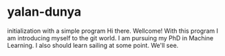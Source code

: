 # yalan-dunya
initialization with a simple program
Hi there. Wellcome!
With this program I am introducing myself to the git world.
I am pursuing my PhD in Machine Learning. I also should learn sailing at some point. We'll see. 
